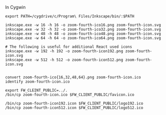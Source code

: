 

In Cygwin

    export PATH=/cygdrive/c/Program\ Files/Inkscape/bin/:$PATH

    inkscape.exe -w 16 -h 16 -o zoom-fourth-ico16.png zoom-fourth-icon.svg
    inkscape.exe -w 32 -h 32 -o zoom-fourth-ico32.png zoom-fourth-icon.svg
    inkscape.exe -w 48 -h 48 -o zoom-fourth-ico48.png zoom-fourth-icon.svg
    inkscape.exe -w 64 -h 64 -o zoom-fourth-ico64.png zoom-fourth-icon.svg

    # The following is useful for additional React used icons
    inkscape.exe -w 192 -h 192 -o zoom-fourth-icon192.png zoom-fourth-icon.svg
    inkscape.exe -w 512 -h 512 -o zoom-fourth-icon512.png zoom-fourth-icon.svg


    convert zoom-fourth-ico{16,32,48,64}.png zoom-fourth-icon.ico
    identify zoom-fourth-icon.ico

    export FW_CLEINT_PUBLIC=../.
    /bin/cp zoom-fourth-icon.ico $FW_CLIENT_PUBLIC/favicon.ico

    /bin/cp zoom-fourth-icon192.icon $FW_CLIENT_PUBLIC/logo192.ico
    /bin/cp zoom-fourth-icon512.icon $FW_CLIENT_PUBLIC/logo512.ico
